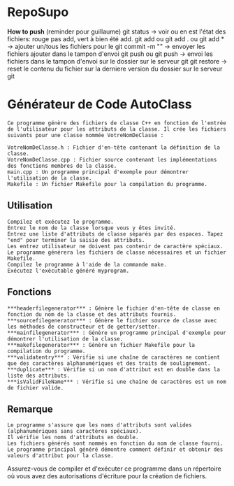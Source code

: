 # RepoSupo

**How to push**
(reminder pour guillaume)
git status -> voir ou en est l'état des fichiers: rouge pas add, vert à bien été add.
git add <nom du fichier> ou git add . ou git add \* -> ajouter un/tous les fichiers pour le git commit -m "<message de commit>" -> envoyer les fichiers ajouter dans le tampon d'envoi
git push ou git push <premiere branche> <deuxieme branche> -> envoi les fichiers dans le tampon d'envoi sur le dossier sur le serveur git
git restore <nom du fichier> -> reset le contenu du fichier sur la derniere version du dossier sur le serveur git

# **Générateur de Code AutoClass**

    Ce programme génère des fichiers de classe C++ en fonction de l'entrée de l'utilisateur pour les attributs de la classe. Il crée les fichiers suivants pour une classe nommée VotreNomDeClasse :

    VotreNomDeClasse.h : Fichier d'en-tête contenant la définition de la classe.
    VotreNomDeClasse.cpp : Fichier source contenant les implémentations des fonctions membres de la classe.
    main.cpp : Un programme principal d'exemple pour démontrer l'utilisation de la classe.
    Makefile : Un fichier Makefile pour la compilation du programme.

## **Utilisation**

    Compilez et exécutez le programme.
    Entrez le nom de la classe lorsque vous y êtes invité.
    Entrez une liste d'attributs de classe séparés par des espaces. Tapez "end" pour terminer la saisie des attributs.
    Les entrez utilisateur ne doivent pas contenir de caractère spéciaux.
    Le programme générera les fichiers de classe nécessaires et un fichier Makefile.
    Compilez le programme à l'aide de la commande make.
    Exécutez l'exécutable généré myprogram.

## **Fonctions**

    ***headerfilegenerator*** : Génère le fichier d'en-tête de classe en fonction du nom de la classe et des attributs fournis.
    ***sourcefilegenerator*** : Génère le fichier source de classe avec les méthodes de constructeur et de getter/setter.
    ***mainfilegenerator*** : Génère un programme principal d'exemple pour démontrer l'utilisation de la classe.
    ***makefilegenerator*** : Génère un fichier Makefile pour la compilation du programme.
    ***validatentry*** : Vérifie si une chaîne de caractères ne contient que des caractères alphanumériques et des traits de soulignement.
    ***duplicate*** : Vérifie si un nom d'attribut est en double dans la liste des attributs.
    ***isValidFileName*** : Vérifie si une chaîne de caractères est un nom de fichier valide.

## **Remarque**

    Le programme s'assure que les noms d'attributs sont valides (alphanumériques sans caractères spéciaux).
    Il vérifie les noms d'attributs en double.
    Les fichiers générés sont nommés en fonction du nom de classe fourni.
    Le programme principal généré démontre comment définir et obtenir des valeurs d'attribut pour la classe.

Assurez-vous de compiler et d'exécuter ce programme dans un répertoire où vous avez des autorisations d'écriture pour la création de fichiers.
